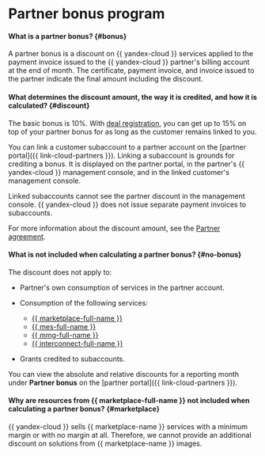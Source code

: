 # Partner bonus program

#### What is a partner bonus? {#bonus}

A partner bonus is a discount on {{ yandex-cloud }} services applied to the payment invoice issued to the {{ yandex-cloud }} partner's billing account at the end of month. The certificate, payment invoice, and invoice issued to the partner indicate the final amount including the discount.

#### What determines the discount amount, the way it is credited, and how it is calculated? {#discount}

The basic bonus is 10%. With [deal registration](../../partner/program/var-tools.md#deal-reg), you can get up to 15% on top of your partner bonus for as long as the customer remains linked to you.

You can link a customer subaccount to a partner account on the [partner portal]({{ link-cloud-partners }}). Linking a subaccount is grounds for crediting a bonus. It is displayed on the partner portal, in the partner's {{ yandex-cloud }} management console, and in the linked customer's management console.

Linked subaccounts cannot see the partner discount in the management console. {{ yandex-cloud }} does not issue separate payment invoices to subaccounts.

For more information about the discount amount, see the [Partner agreement](https://yandex.ru/legal/cloud_grant/?lang=ru).

#### What is not included when calculating a partner bonus? {#no-bonus}

The discount does not apply to:

* Partner's own consumption of services in the partner account.
* Consumption of the following services:

  * [{{ marketplace-full-name }}](/marketplace)
  * [{{ mes-full-name }}](../../managed-elasticsearch/)
  * [{{ mmg-full-name }}](../../managed-mongodb/)
  * [{{ interconnect-full-name }}](../../interconnect/)

* Grants credited to subaccounts.

You can view the absolute and relative discounts for a reporting month under **Partner bonus** on the [partner portal]({{ link-cloud-partners }}).

#### Why are resources from {{ marketplace-full-name }} not included when calculating a partner bonus? {#marketplace}

{{ yandex-cloud }} sells {{ marketplace-name }} services with a minimum margin or with no margin at all. Therefore, we cannot provide an additional discount on solutions from {{ marketplace-name }} images.
